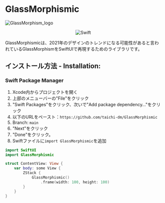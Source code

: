 # GlassMorphismic


![GlassMorphism_logo](Image/GlassMorphismic_logo.png)

<p align="center">
  <img alt="Swift" src="https://img.shields.io/badge/Swift-5.3-orange.svg">
</p>

GlassMorphismicは、2021年のデザインのトレンドになる可能性があると言われているGlassMorphismをSwiftUIで再現するためのライブラリです。

## インストール方法 - Installation:

### Swift Package Manager

1. Xcode内からプロジェクトを開く
2. 上部のメニューバーの"File"をクリック
3. "Swift Packages"をクリック、次いで"Add package dependency…"をクリック
4. 以下のURLをペースト：`https://github.com/taichi-dm/GlassMorphismic`
5. Branch: `main`
6. "Next"をクリック
7. "Done"をクリック。
8. Swiftファイルに`import GlassMorphismic`を追加


```swift
import SwiftUI
import GlassMorphismic

struct ContentView: View {
    var body: some View {
        ZStack {
            GlassMorphismic()
                .frame(width: 100, height: 100)
        }
    }
}
```
